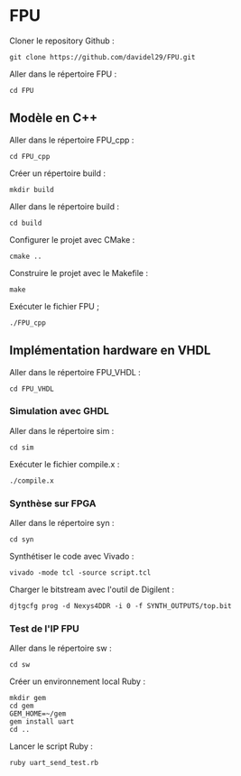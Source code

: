 # FPU
Cloner le repository Github :
```shell
git clone https://github.com/davidel29/FPU.git
```
Aller dans le répertoire FPU :
```shell
cd FPU
```
## Modèle en C++
Aller dans le répertoire FPU_cpp :
```shell
cd FPU_cpp
```
Créer un répertoire build :
```shell
mkdir build
```
Aller dans le répertoire build :
```shell
cd build
```
Configurer le projet avec CMake :
```shell
cmake ..
```
Construire le projet avec le Makefile :
```shell
make
```
Exécuter le fichier FPU ;
```shell
./FPU_cpp
```
## Implémentation hardware en VHDL
Aller dans le répertoire FPU_VHDL :
```shell
cd FPU_VHDL
```
### Simulation avec GHDL
Aller dans le répertoire sim :
```shell
cd sim
```
Exécuter le fichier compile.x :
```shell
./compile.x
```
### Synthèse sur FPGA
Aller dans le répertoire syn :
```shell
cd syn
```
Synthétiser le code avec Vivado :
```shell
vivado -mode tcl -source script.tcl
```
Charger le bitstream avec l'outil de Digilent :
```shell
djtgcfg prog -d Nexys4DDR -i 0 -f SYNTH_OUTPUTS/top.bit
```
### Test de l'IP FPU
Aller dans le répertoire sw :
```shell
cd sw
```
Créer un environnement local Ruby :
```shell
mkdir gem
cd gem
GEM_HOME=~/gem
gem install uart
cd ..
```
Lancer le script Ruby :
```shell
ruby uart_send_test.rb 
```
